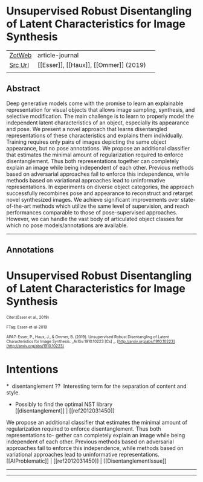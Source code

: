 
# Unsupervised Robust Disentangling of Latent Characteristics for Image Synthesis



|       |       |       |
|  ---  |  ---  |  ---  |
|   [ZotWeb](http://zotero.org/users/180474/items/ENI27QW6)    | article-journal      |       |
|   [Src Url](http://arxiv.org/abs/1910.10223)    |  [[Esser]], [[Haux]], [[Ommer]] (2019)     |       |
|       |       |       |


## Abstract

Deep generative models come with the promise to learn an explainable representation for visual objects that allows image sampling, synthesis, and selective modification. The main challenge is to learn to properly model the independent latent characteristics of an object, especially its appearance and pose. We present a novel approach that learns disentangled representations of these characteristics and explains them individually. Training requires only pairs of images depicting the same object appearance, but no pose annotations. We propose an additional classifier that estimates the minimal amount of regularization required to enforce disentanglement. Thus both representations together can completely explain an image while being independent of each other. Previous methods based on adversarial approaches fail to enforce this independence, while methods based on variational approaches lead to uninformative representations. In experiments on diverse object categories, the approach successfully recombines pose and appearance to reconstruct and retarget novel synthesized images. We achieve significant improvements over state-of-the-art methods which utilize the same level of supervision, and reach performances comparable to those of pose-supervised approaches. However, we can handle the vast body of articulated object classes for which no pose models/annotations are available.

----

## Annotations

Unsupervised Robust Disentangling of Latent Characteristics for Image Synthesis
===============================================================================



<font size=-3>Citer:(Esser et al., 2019)

FTag: Esser-et-al-2019

APA7: Esser, P., Haux, J., & Ommer, B. (2019). Unsupervised Robust Disentangling of Latent Characteristics for Image Synthesis. _ArXiv:1910.10223 [Cs] _. [http://arxiv.org/abs/1910.10223](http://arxiv.org/abs/1910.10223)</font>



Intentions
==========

\*  disentanglement ??  Interesting term for the separation of content and style.

* Possibly to find the optimal NST library  
[[disentanglement]] | [[ref2012031450]] 





We propose an additional classifier that estimates the minimal amount of regularization required to enforce disentanglement. Thus both representations to- gether can completely explain an image while being independent of each other. Previous methods based on adversarial approaches fail to enforce this independence, while methods based on variational approaches lead to uninformative representations.  
[[AIProblematic]] | [[ref2012031450]] | [[DisentanglementIssue]] 








----

----


